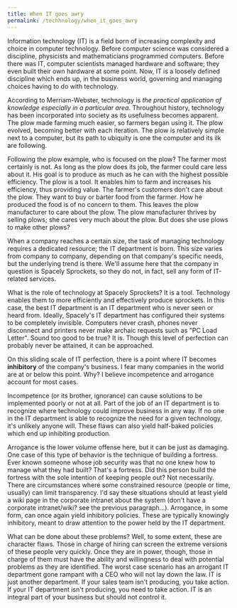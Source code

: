 ```yaml
---
title: When IT goes awry
permalink: /techhnology/when_it_goes_awry
---
```

Information technology (IT) is a field born of increasing complexity and choice in computer technology. Before computer science was considered a discipline, physicists and mathematicians programmed computers. Before there was IT, computer scientists managed hardware and software; they even built their own hardware at some point. Now, IT is a loosely defined discipline which ends up, in the business world, governing and managing choices having to do with technology.  
  


According to Merriam-Webster, technology is *the practical application of knowledge especially in a particular area*. Throughout history, technology has been incorporated into society as its usefulness becomes apparent. The plow made farming much easier, so farmers began using it. The plow evolved, becoming better with each iteration. The plow is relatively simple next to a computer, but its path to ubiquity is one the computer and its ilk are following.  
  


Following the plow example, who is focused on the plow? The farmer most certainly is not. As long as the plow does its job, the farmer could care less about it. His goal is to produce as much as he can with the highest possible efficiency. The plow is a tool. It enables him to farm and increases his efficiency, thus providing value. The farmer's customers don't care about the plow. They want to buy or barter food from the farmer. How he produced the food is of no concern to them. This leaves the plow manufacturer to care about the plow. The plow manufacturer thrives by selling plows; she cares very much about the plow. But does she use plows to make other plows?  
  


When a company reaches a certain size, the task of managing technology requires a dedicated resource; the IT department is born. This size varies from company to company, depending on that company's specific needs, but the underlying trend is there. We'll assume here that the company in question is Spacely Sprockets, so they do not, in fact, sell any form of IT-related services.

What is the role of technology at Spacely Sprockets? It is a tool. Technology enables them to more efficiently and effectively produce sprockets. In this case, the best IT department is an IT department who is never seen or heard from. Ideally, Spacely's IT department has configured their systems to be completely invisible. Computers never crash, phones never disconnect and printers never make archaic requests such as "PC Load Letter". Sound too good to be true? It is. Though this level of perfection can probably never be attained, it can be approached.

On this sliding scale of IT perfection, there is a point where IT becomes **inhibitory** of the company's business. I fear many companies in the world are at or below this point. Why? I believe incompetence and arrogance account for most cases.

Incompetence (or its brother, ignorance) can cause solutions to be implemented poorly or not at all. Part of the job of an IT department is to recognize where technology could improve business in any way. If no one in the IT department is able to recognize the need for a given technology, it's unlikely anyone will. These flaws can also yield half-baked policies which end up inhibiting production.

Arrogance is the lower volume offense here, but it can be just as damaging. One case of this type of behavior is the technique of building a fortress. Ever known someone whose job security was that no one knew how to manage what they had built? That's a fortress. Did this person build the fortress with the sole intention of keeping people out? Not necessarily. There are circumstances where some constrained resource (people or time, usually) can limit transparency. I'd say these situations should at least yield a wiki page in the corporate intranet about the system (don't have a corporate intranet/wiki? see the previous paragraph...). Arrogance, in some form, can once again yield inhibitory policies. These are typically knowingly inhibitory, meant to draw attention to the power held by the IT department.

What can be done about these problems? Well, to some extent, these are character flaws. Those in charge of hiring can screen the extreme versions of these people very quickly. Once they are in power, though, those in charge of them must have the ability and willingness to deal with potential problems as they are identified. The worst case scenario has an arrogant IT department gone rampant with a CEO who will not lay down the law. IT is just another department. If your sales team isn't producing, you take action. If your IT department isn't producing, you need to take action. IT is an integral part of your business but should not control it.
